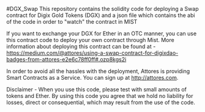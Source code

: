 #DGX_Swap
This repository contains the solidity code for deploying a Swap contract for Digix Gold Tokens (DGX) and a json file which contains the abi of the code in order to "watch" the contract in MIST

If you want to exchange your DGX for Ether in an OTC manner, you can use this contract code to deploy your own contract through Mist. More information about deploying this contract can be found at - https://medium.com/@attores/using-a-swap-contract-for-digixdao-badges-from-attores-e2e6c78ff0ff#.ozp8kgs2i

In order to avoid all the hassles with the deployment, Attores is providing Smart Contracts as a Service. You can sign up at http://attores.com.

Disclaimer - When you use this code, please test with small amounts of tokens and Ether. By using this code you agree that we hold no liability for losses, direct or consequential, which may result from the use of the code.
